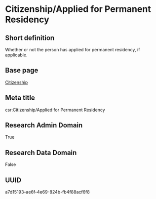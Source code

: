 # Citizenship/Applied for Permanent Residency
## Short definition
Whether or not the person has applied for permanent residency, if applicable.
## Base page
[Citizenship](https://github.com/EuroCRIS/CASRAI-Dictionairies/blob/main/Objects/Citizenship.md)
## Meta title
csr:Citizenship/Applied for Permanent Residency
## Research Admin Domain
True
## Research Data Domain
False
## UUID
a7d15193-ae6f-4e69-824b-fb4f88acf6f8
